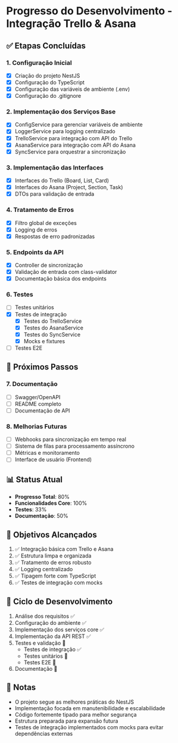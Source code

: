 # Progresso do Desenvolvimento - Integração Trello & Asana

## ✅ Etapas Concluídas

### 1. Configuração Inicial
- [x] Criação do projeto NestJS
- [x] Configuração do TypeScript
- [x] Configuração das variáveis de ambiente (.env)
- [x] Configuração do .gitignore

### 2. Implementação dos Serviços Base
- [x] ConfigService para gerenciar variáveis de ambiente
- [x] LoggerService para logging centralizado
- [x] TrelloService para integração com API do Trello
- [x] AsanaService para integração com API do Asana
- [x] SyncService para orquestrar a sincronização

### 3. Implementação das Interfaces
- [x] Interfaces do Trello (Board, List, Card)
- [x] Interfaces do Asana (Project, Section, Task)
- [x] DTOs para validação de entrada

### 4. Tratamento de Erros
- [x] Filtro global de exceções
- [x] Logging de erros
- [x] Respostas de erro padronizadas

### 5. Endpoints da API
- [x] Controller de sincronização
- [x] Validação de entrada com class-validator
- [x] Documentação básica dos endpoints

### 6. Testes
- [ ] Testes unitários
- [x] Testes de integração
  - [x] Testes do TrelloService
  - [x] Testes do AsanaService
  - [x] Testes do SyncService
  - [x] Mocks e fixtures
- [ ] Testes E2E

## 🚧 Próximos Passos

### 7. Documentação
- [ ] Swagger/OpenAPI
- [ ] README completo
- [ ] Documentação de API

### 8. Melhorias Futuras
- [ ] Webhooks para sincronização em tempo real
- [ ] Sistema de filas para processamento assíncrono
- [ ] Métricas e monitoramento
- [ ] Interface de usuário (Frontend)

## 📊 Status Atual
- **Progresso Total**: 80%
- **Funcionalidades Core**: 100%
- **Testes**: 33%
- **Documentação**: 50%

## 🎯 Objetivos Alcançados
1. ✅ Integração básica com Trello e Asana
2. ✅ Estrutura limpa e organizada
3. ✅ Tratamento de erros robusto
4. ✅ Logging centralizado
5. ✅ Tipagem forte com TypeScript
6. ✅ Testes de integração com mocks

## 🔄 Ciclo de Desenvolvimento
1. Análise dos requisitos ✅
2. Configuração do ambiente ✅
3. Implementação dos serviços core ✅
4. Implementação da API REST ✅
5. Testes e validação 🚧
   - Testes de integração ✅
   - Testes unitários 🚧
   - Testes E2E 🚧
6. Documentação 🚧

## 📝 Notas
- O projeto segue as melhores práticas do NestJS
- Implementação focada em manutenibilidade e escalabilidade
- Código fortemente tipado para melhor segurança
- Estrutura preparada para expansão futura
- Testes de integração implementados com mocks para evitar dependências externas 